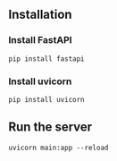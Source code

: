 ## Installation
### Install FastAPI
`pip install fastapi`
### Install uvicorn
`pip install uvicorn`

## Run the server
`uvicorn main:app --reload`
